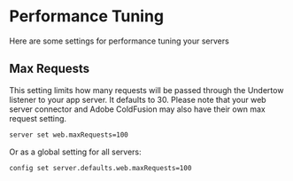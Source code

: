 # Performance Tuning

Here are some settings for performance tuning your servers

## Max Requests

This setting limits how many requests will be passed through the Undertow listener to your app server.  It defaults to 30. Please note that your web server connector and Adobe ColdFusion may also have their own max request setting.  

```bash
server set web.maxRequests=100
```

Or as a global setting for all servers:

```bash
config set server.defaults.web.maxRequests=100
```



